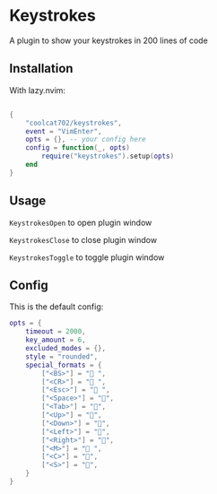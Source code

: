 # Keystrokes

A plugin to show your keystrokes in 200 lines of code

## Installation

With lazy.nvim:

```lua

{
    "coolcat702/keystrokes",
    event = "VimEnter",
    opts = {}, -- your config here
    config = function(_, opts)
        require("keystrokes").setup(opts)
    end
}
```

## Usage

`KeystrokesOpen` to open plugin window

`KeystrokesClose` to close plugin window

`KeystrokesToggle` to toggle plugin window

## Config

This is the default config:

```lua
opts = {
    timeout = 2000,
    key_amount = 6,
    excluded_modes = {},
    style = "rounded",
    special_formats = {
        ["<BS>"] = "󰁮 ",
        ["<CR>"] = "󰌑 ",
        ["<Esc>"] = "󰿅 ",
        ["<Space>"] = "󱁐",
        ["<Tab>"] = "",
        ["<Up>"] = "",
        ["<Down>"] = "",
        ["<Left>"] = "",
        ["<Right>"] = "",
        ["<M>"] = "󰘵 ",
        ["<C>"] = "",
        ["<S>"] = "󰘶",
    }
}
```
